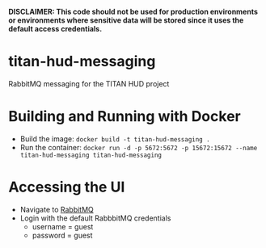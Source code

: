 **DISCLAIMER: This code should not be used for production environments or environments where sensitive data will be stored since it uses the default access credentials.**

# titan-hud-messaging
RabbitMQ messaging for the TITAN HUD project


# Building and Running with Docker

* Build the image: `docker build -t titan-hud-messaging .`
* Run the container: `docker run -d -p 5672:5672 -p 15672:15672 --name titan-hud-messaging titan-hud-messaging`

# Accessing the UI

* Navigate to [RabbitMQ](http://localhost:15672)
* Login with the default RabbbitMQ credentials
    * username = guest
    * password = guest
